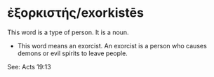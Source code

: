 # ἐξορκιστής/exorkistēs
This word is a type of person. It is a noun.

* This word means an exorcist. An exorcist is a person who causes demons or evil spirits to leave people.

See: Acts 19:13
